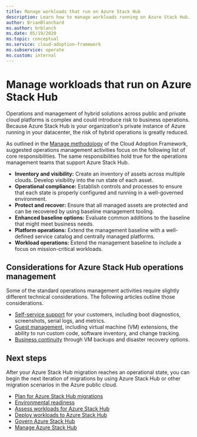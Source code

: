 ```yaml
---
title: Manage workloads that run on Azure Stack Hub
description: Learn how to manage workloads running on Azure Stack Hub.
author: BrianBlanchard
ms.author: brblanch
ms.date: 05/19/2020
ms.topic: conceptual
ms.service: cloud-adoption-framework
ms.subservice: operate
ms.custom: internal
---
```


# Manage workloads that run on Azure Stack Hub

Operations and management of hybrid solutions across public and private cloud platforms is complex and could introduce risk to business operations. Because Azure Stack Hub is your organization's private instance of Azure running in your datacenter, the risk of hybrid operations is greatly reduced.

As outlined in the [Manage methodology](../../manage/index.md) of the Cloud Adoption Framework, suggested operations management activities focus on the following list of core responsibilities. The same responsibilities hold true for the operations management teams that support Azure Stack Hub.

- **Inventory and visibility:** Create an inventory of assets across multiple clouds. Develop visibility into the run state of each asset.
- **Operational compliance:** Establish controls and processes to ensure that each state is properly configured and running in a well-governed environment.
- **Protect and recover:** Ensure that all managed assets are protected and can be recovered by using baseline management tooling.
- **Enhanced baseline options:** Evaluate common additions to the baseline that might meet business needs.
- **Platform operations:** Extend the management baseline with a well-defined service catalog and centrally managed platforms.
- **Workload operations:** Extend the management baseline to include a focus on mission-critical workloads.

## Considerations for Azure Stack Hub operations management

Some of the standard operations management activities require slightly different technical considerations. The following articles outline those considerations.

- [Self-service support](https://azure.microsoft.com/blog/azure-stack-iaas-part-five/) for your customers, including boot diagnostics, screenshots, serial logs, and metrics.
- [Guest management](https://azure.microsoft.com/blog/azure-stack-iaas-part-one/), including virtual machine (VM) extensions, the ability to run custom code, software inventory, and change tracking.
- [Business continuity](https://azure.microsoft.com/blog/azure-stack-iaas-part-four/) through VM backups and disaster recovery options.

## Next steps

After your Azure Stack Hub migration reaches an operational state, you can begin the next iteration of migrations by using Azure Stack Hub or other migration scenarios in the Azure public cloud.

- [Plan for Azure Stack Hub migrations](./plan.md)
- [Environmental readiness](./ready.md)
- [Assess workloads for Azure Stack Hub](./migrate-assess.md)
- [Deploy workloads to Azure Stack Hub](./migrate-deploy.md)
- [Govern Azure Stack Hub](./govern.md)
- [Manage Azure Stack Hub](./manage.md)
